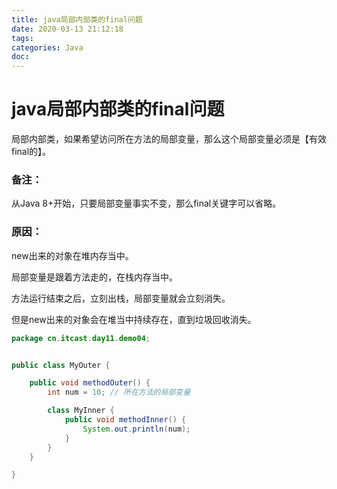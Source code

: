 ```yaml
---
title: java局部内部类的final问题
date: 2020-03-13 21:12:18
tags:
categories: Java
doc:
---
```


# java局部内部类的final问题


局部内部类，如果希望访问所在方法的局部变量，那么这个局部变量必须是【有效final的】。

### 备注：

从Java 8+开始，只要局部变量事实不变，那么final关键字可以省略。

### 原因：

new出来的对象在堆内存当中。

局部变量是跟着方法走的，在栈内存当中。

方法运行结束之后，立刻出栈，局部变量就会立刻消失。

但是new出来的对象会在堆当中持续存在，直到垃圾回收消失。


```java
package cn.itcast.day11.demo04;


public class MyOuter {

    public void methodOuter() {
        int num = 10; // 所在方法的局部变量

        class MyInner {
            public void methodInner() {
                System.out.println(num);
            }
        }
    }

}

```


